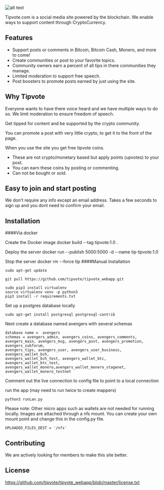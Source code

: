 

![alt text](https://www.tipvote.com/images/social_logo_dark.png)


 	
Tipvote.com is a social media site powered by the blockchain.  We enable ways to support content through CryptoCurrency.
 	
 	
## Features

- Support posts or comments in Bitcoin, Bitcoin Cash, Monero, and more to come!
- Create communities or post to your favorite topics.
- Community owners earn a percent of all tips in there communities they manage.
- Limited moderation to support free speech.
- Post boosters to promote posts earned by just using the site.

## Why Tipvote

Everyone wants to have there voice heard and we have multiple ways to do so. 
 We limit moderation to ensure freedom of speech.  

Get tipped for content and be supported by the crypto community.


You can promote a post with very little crypto, to get it to the front of the page. 

When you use the site you get free tipvote coins. 

- These are not crypto/monetary based but apply points (upvotes) to your post.  
- You can earn these coins by posting or commenting.  
- Can not be bought or sold.

## Easy to join and start posting

We don't require any info except an email address.  Takes a few seconds to sign up and you dont need to confirm your email.  


## Installation

####Via docker

Create the Docker image docker build --tag tipvote:1.0 .

Deploy the server docker run --publish 5000:5000 -d --name tip tipvote:1.0

Stop the server docker rm --force tip
####Manual Installation

```
sudo apt-get update 

git pull https://github.com/tipvote/tipvote_webapp.git

sudo pip3 install virtualenv
source virtualenv venv -p python3
pip3 install -r requirements.txt

```
Set up a postgres database locally
```
sudo apt-get install postgresql postgresql-contrib
```
Next create a database named avengers with several schemas
```
database name =  avengers
schemas = avengers_admin, avengers_coins, avengers_comments, 
avengers_main, avengers_msg, avengers_post, avengers_promotion, avengers_subforum,
avengers_tips, avengers_user, avengers_user_business, avengers_wallet_bch,
avengers_wallet_bch_test, avengers_wallet_btc, avengers_wallet_btc_test,
avengers_wallet_monero,avengers_wallet_monero_stagenet, avengers_wallet_monero_testnet
```
Comment out the live connection to config file to point to a local connection

run the app (may need to run twice to create mappers)
```
python3 runLan.py
```

Please note:
Other micro apps such as wallets are not needed for running locally.
Images are attached through a nfs mount.  You can create your own mount point
and change this in the config.py file.

```
UPLOADED_FILES_DEST = '/nfs'
```




## Contributing

We are actively looking for members to make this site better.

## License
https://github.com/tipvote/tipvote_webapp/blob/master/license.txt